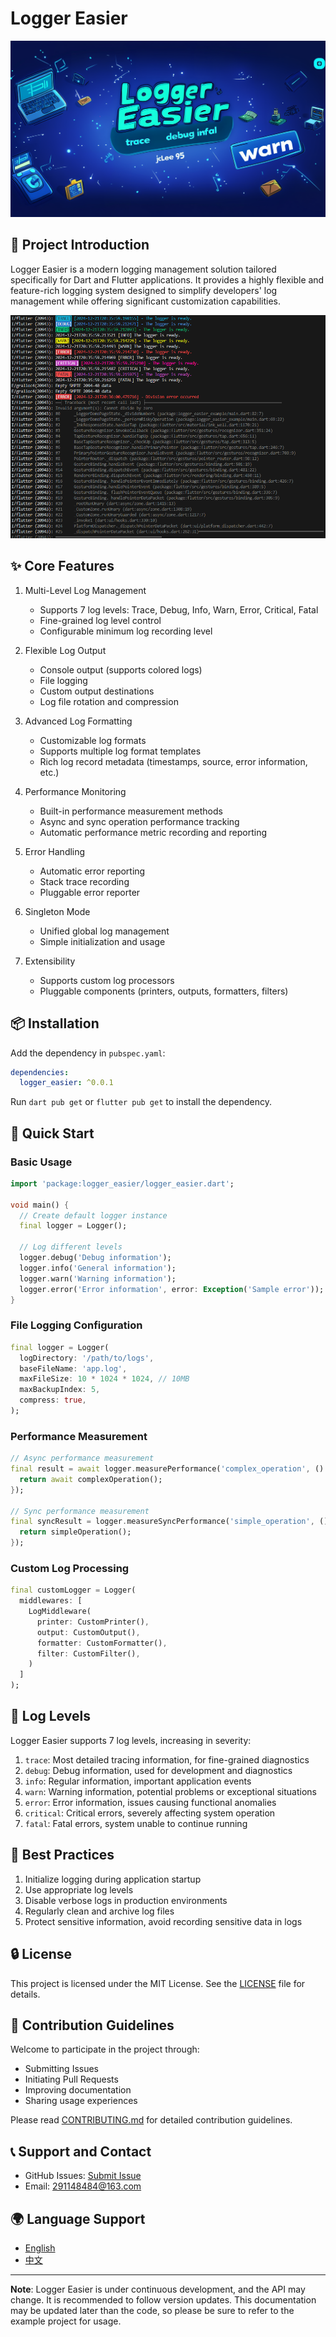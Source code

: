# Logger Easier

![logo](https://raw.githubusercontent.com/jacklee1995/flutter_logger_easier/refs/heads/master/logo.png)

## 🌟 Project Introduction

Logger Easier is a modern logging management solution tailored specifically for Dart and Flutter applications. It provides a highly flexible and feature-rich logging system designed to simplify developers' log management while offering significant customization capabilities.

![alt text](https://raw.githubusercontent.com/jacklee1995/flutter_logger_easier/refs/heads/master/example.png)

## ✨ Core Features

1. Multi-Level Log Management
   - Supports 7 log levels: Trace, Debug, Info, Warn, Error, Critical, Fatal
   - Fine-grained log level control
   - Configurable minimum log recording level

2. Flexible Log Output
   - Console output (supports colored logs)
   - File logging
   - Custom output destinations
   - Log file rotation and compression

3. Advanced Log Formatting
   - Customizable log formats
   - Supports multiple log format templates
   - Rich log record metadata (timestamps, source, error information, etc.)

4. Performance Monitoring
   - Built-in performance measurement methods
   - Async and sync operation performance tracking
   - Automatic performance metric recording and reporting

5. Error Handling
   - Automatic error reporting
   - Stack trace recording
   - Pluggable error reporter

6. Singleton Mode
   - Unified global log management
   - Simple initialization and usage

7. Extensibility
   - Supports custom log processors
   - Pluggable components (printers, outputs, formatters, filters)

## 📦 Installation

Add the dependency in `pubspec.yaml`:

```yaml
dependencies:
  logger_easier: ^0.0.1
```

Run `dart pub get` or `flutter pub get` to install the dependency.

## 🚀 Quick Start

### Basic Usage

```dart
import 'package:logger_easier/logger_easier.dart';

void main() {
  // Create default logger instance
  final logger = Logger();

  // Log different levels
  logger.debug('Debug information');
  logger.info('General information');
  logger.warn('Warning information');
  logger.error('Error information', error: Exception('Sample error'));
}
```

### File Logging Configuration

```dart
final logger = Logger(
  logDirectory: '/path/to/logs',
  baseFileName: 'app.log',
  maxFileSize: 10 * 1024 * 1024, // 10MB
  maxBackupIndex: 5,
  compress: true,
);
```

### Performance Measurement

```dart
// Async performance measurement
final result = await logger.measurePerformance('complex_operation', () async {
  return await complexOperation();
});

// Sync performance measurement
final syncResult = logger.measureSyncPerformance('simple_operation', () {
  return simpleOperation();
});
```

### Custom Log Processing

```dart
final customLogger = Logger(
  middlewares: [
    LogMiddleware(
      printer: CustomPrinter(),
      output: CustomOutput(),
      formatter: CustomFormatter(),
      filter: CustomFilter(),
    )
  ]
);
```

## 🌈 Log Levels

Logger Easier supports 7 log levels, increasing in severity:

1. `trace`: Most detailed tracing information, for fine-grained diagnostics
2. `debug`: Debug information, used for development and diagnostics
3. `info`: Regular information, important application events
4. `warn`: Warning information, potential problems or exceptional situations
5. `error`: Error information, issues causing functional anomalies
6. `critical`: Critical errors, severely affecting system operation
7. `fatal`: Fatal errors, system unable to continue running

## 📝 Best Practices

1. Initialize logging during application startup
2. Use appropriate log levels
3. Disable verbose logs in production environments
4. Regularly clean and archive log files
5. Protect sensitive information, avoid recording sensitive data in logs

## 🔒 License

This project is licensed under the MIT License. See the [LICENSE](LICENSE) file for details.

## 🤝 Contribution Guidelines

Welcome to participate in the project through:

- Submitting Issues
- Initiating Pull Requests
- Improving documentation
- Sharing usage experiences

Please read [CONTRIBUTING.md](CONTRIBUTING.md) for detailed contribution guidelines.

## 📞 Support and Contact

- GitHub Issues: [Submit Issue](https://github.com/jacklee1995/flutter_logger_easier/issues)
- Email: [291148484@163.com](mailto:291148484@163.com)

## 🌍 Language Support

- [English](README.md)
- [中文](README_CN.md)

---

**Note**: Logger Easier is under continuous development, and the API may change. It is recommended to follow version updates. This documentation may be updated later than the code, so please be sure to refer to the example project for usage.
